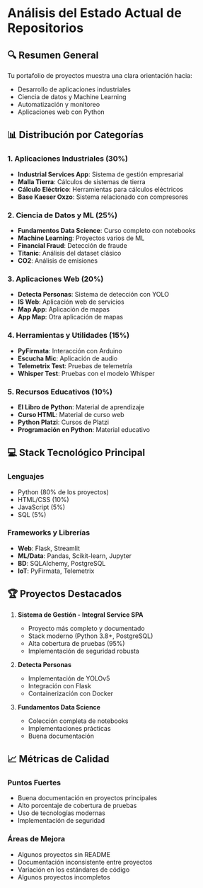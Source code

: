 # Análisis del Estado Actual de Repositorios

## 🔍 Resumen General
Tu portafolio de proyectos muestra una clara orientación hacia:
- Desarrollo de aplicaciones industriales
- Ciencia de datos y Machine Learning
- Automatización y monitoreo
- Aplicaciones web con Python

## 📊 Distribución por Categorías

### 1. Aplicaciones Industriales (30%)
- **Industrial Services App**: Sistema de gestión empresarial
- **Malla Tierra**: Cálculos de sistemas de tierra
- **Cálculo Eléctrico**: Herramientas para cálculos eléctricos
- **Base Kaeser Oxzo**: Sistema relacionado con compresores

### 2. Ciencia de Datos y ML (25%)
- **Fundamentos Data Science**: Curso completo con notebooks
- **Machine Learning**: Proyectos varios de ML
- **Financial Fraud**: Detección de fraude
- **Titanic**: Análisis del dataset clásico
- **CO2**: Análisis de emisiones

### 3. Aplicaciones Web (20%)
- **Detecta Personas**: Sistema de detección con YOLO
- **IS Web**: Aplicación web de servicios
- **Map App**: Aplicación de mapas
- **App Map**: Otra aplicación de mapas

### 4. Herramientas y Utilidades (15%)
- **PyFirmata**: Interacción con Arduino
- **Escucha Mic**: Aplicación de audio
- **Telemetrix Test**: Pruebas de telemetría
- **Whisper Test**: Pruebas con el modelo Whisper

### 5. Recursos Educativos (10%)
- **El Libro de Python**: Material de aprendizaje
- **Curso HTML**: Material de curso web
- **Python Platzi**: Cursos de Platzi
- **Programación en Python**: Material educativo

## 💻 Stack Tecnológico Principal

### Lenguajes
- Python (80% de los proyectos)
- HTML/CSS (10%)
- JavaScript (5%)
- SQL (5%)

### Frameworks y Librerías
- **Web**: Flask, Streamlit
- **ML/Data**: Pandas, Scikit-learn, Jupyter
- **BD**: SQLAlchemy, PostgreSQL
- **IoT**: PyFirmata, Telemetrix

## 🏆 Proyectos Destacados

1. **Sistema de Gestión - Integral Service SPA**
   - Proyecto más completo y documentado
   - Stack moderno (Python 3.8+, PostgreSQL)
   - Alta cobertura de pruebas (95%)
   - Implementación de seguridad robusta

2. **Detecta Personas**
   - Implementación de YOLOv5
   - Integración con Flask
   - Containerización con Docker

3. **Fundamentos Data Science**
   - Colección completa de notebooks
   - Implementaciones prácticas
   - Buena documentación

## 📈 Métricas de Calidad

### Puntos Fuertes
- Buena documentación en proyectos principales
- Alto porcentaje de cobertura de pruebas
- Uso de tecnologías modernas
- Implementación de seguridad

### Áreas de Mejora
- Algunos proyectos sin README
- Documentación inconsistente entre proyectos
- Variación en los estándares de código
- Algunos proyectos incompletos
